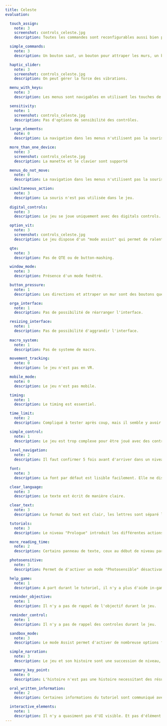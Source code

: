 ```yaml
---
title: Celeste
evaluation:

  touch_assign:
    note: 3
    screenshot: controls_celeste.jpg
    description: Toutes les commandes sont reconfigurables aussi bien pour clavier que pour manettes.

  simple_commands:
    note: 3
    description: Un bouton saut, un bouton pour attraper les murs, un bouton de dash et des directions...

  haptic_slider:
    note: 3
    screenshot: controls_celeste.jpg
    description: On peut gérer la force des vibrations.

  menu_with_keys:
    note: 3
    description: Les menus sont navigables en utilisant les touches de déplacement.

  sensitivity:
    note: 1
    screenshot: controls_celeste.jpg
    description: Pas d'options de sensibilité des contrôles.

  large_elements:
    note: 0
    description: La navigation dans les menus n'utilisent pas la souris.

  more_than_one_device: 
    note: 3
    screenshot: controls_celeste.jpg
    description: La manette et le clavier sont supporté

  menus_do_not_move:
    note: 0
    description: La navigation dans les menus n'utilisent pas la souris.

  simultaneous_action:
    note: 3
    description: La souris n'est pas utilisée dans le jeu.
    
  digital_controls:
    note: 3
    description: Le jeu se joue uniquement avec des digitals controls.

  option_vit:
    note: 3
    screenshot: controls_celeste.jpg
    description: Le jeu dispose d'un "mode assist" qui permet de ralentir la vitesse du jeu.

  qte:
    note: 3
    description: Pas de QTE ou de button-mashing.

  window_mode:
    note: 3
    description: Présence d'un mode fenêtré.

  button_pressure:
    note: 1
    description: Les directions et attraper un mur sont des boutons que l'on maintiens qui n'ont pas d'alternatives.

  orga_interface:
    note: 1
    description: Pas de possibilité de réarranger l'interface.

  resizing_interface:
    note: 1
    description: Pas de possibilité d'aggrandir l'interface.
    
  macro_system:
    note: 1
    description: Pas de systeme de macro.

  movement_tracking:
    note: 0
    description: le jeu n'est pas en VR.

  mobile_mode:
    note: 0
    description: Le jeu n'est pas mobile.

  timing:
    note: 1
    description: Le timing est essentiel.

  time_limit:
    note: 2
    description: Compliqué à tester après coup, mais il semble y avoir du cool down entre deux inputs, mais il n'est probablement pas de 0.5.

  simple_control:
    note: 1
    description: Le jeu est trop complexe pour être joué avec des controles aussi simple.
  
  level_navigation:
    note: 2
    description: Il faut confirmer 5 fois avant d'arriver dans un niveau jouable pour une nouvelle sauvegarde, et 6 fois pour une sauvegarde existante.

  font:
    note: 3
    description: La font par défaut est lisible facilement. Elle ne dispose pas d'empatement, et chaque lettre est bien distincte des autres.

  clear_language:
    note: 3
    description: Le texte est écrit de manière claire.

  clear_text:
    note: 3
    description: Le format du text est clair, les lettres sont séparé les unes des autres pour permettre une lecture facile.

  tutorials:
    note: 3
    description: Le niveau "Prologue" introduit les différentes actions du jeu.

  more_reading_time:
    note: 2
    description: Certains panneau de texte, ceux au début de niveau par exemple défile tout seul. La majorité (les dialogues notamment) necessite une action du joueur.

  photosensitive:
    note: 3
    description: Permet de d'activer un mode "Photosensible" désactivant tout les éléments pouvant déclencher des crises.

  help_game:
    note: 1
    description: A part durant le tutoriel, il n'y a plus d'aide in-game.

  reminder_objective:
    note: 1
    description: Il n'y a pas de rappel de l'objectif durant le jeu.

  reminder_control:
    note: 1
    description: Il n'y a pas de rappel des controles durant le jeu.

  sandbox_mode:
    note: 3
    description: Le mode Assist permet d'activer de nombreuse options facilitant l'entrainement (Invincibilité, Nombre de Dash, Endurance).

  simple_narration:
    note: 3
    description: Le jeu et son histoire sont une succession de niveau, l'histoire est linéaire.

  summary_key_point:
    note: 0
    description: L'histoire n'est pas une histoire necessitant des résumés de la progression.

  oral_written_information:
    note: 2
    description: Certaines informations du tutoriel sont communiqué avec des pictogrammes de la touches à utilisé, mais contiennent du texte pour décrire l'action. 

  interactive_elements:
    note: 1
    description: Il n'y a quasiment pas d'UI visible. Et pas d'élément interractible (Objet à ramassé en cliquant sur un bouton par exemple)
---
```

